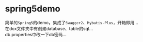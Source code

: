 # spring5demo
简单的`Spring5`的demo，集成了`Swagger2`、`Mybatis-Plus`，开箱即用...  
在dox文件夹中有创建database、table的sql...  
db.properties中改一下db密码...  

